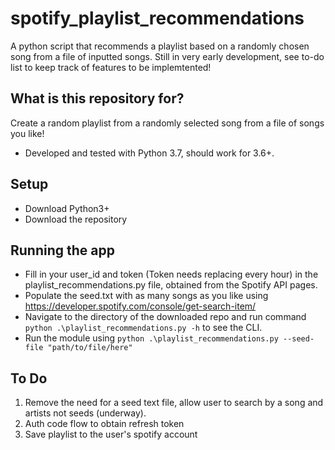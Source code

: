 # spotify_playlist_recommendations
A python script that recommends a playlist based on a randomly chosen song from a file of inputted songs. Still in very early development, see to-do list to keep track of features to be implemtented!

## What is this repository for? ##
Create a random playlist from a randomly selected song from a file of songs you like!
* Developed and tested with Python 3.7, should work for 3.6+.

## Setup ##
* Download Python3+
* Download the repository 

## Running the app ##
* Fill in your user_id and token (Token needs replacing every hour) in the playlist_recommendations.py file, obtained from the Spotify API pages.
* Populate the seed.txt with as many songs as you like using https://developer.spotify.com/console/get-search-item/
* Navigate to the directory of the downloaded repo and run command ```python .\playlist_recommendations.py -h``` to see the CLI.
* Run the module using ```python .\playlist_recommendations.py --seed-file "path/to/file/here"```

## To Do ##
1. Remove the need for a seed text file, allow user to search by a song and artists not seeds (underway).
2. Auth code flow to obtain refresh token
3. Save playlist to the user's spotify account
